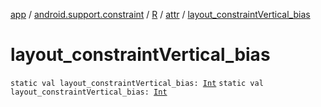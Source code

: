 [app](../../../index.md) / [android.support.constraint](../../index.md) / [R](../index.md) / [attr](index.md) / [layout_constraintVertical_bias](./layout_constraint-vertical_bias.md)

# layout_constraintVertical_bias

`static val layout_constraintVertical_bias: `[`Int`](https://kotlinlang.org/api/latest/jvm/stdlib/kotlin/-int/index.html)
`static val layout_constraintVertical_bias: `[`Int`](https://kotlinlang.org/api/latest/jvm/stdlib/kotlin/-int/index.html)